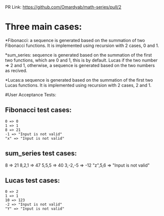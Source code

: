 
PR Link: https://github.com/Omardyab/math-series/pull/2

# Three main cases: 
*Fibonacci: a sequence is generated based on the summation of two Fibonacci functions. 
It is implemented using recursion with 2 cases, 0 and 1.

*sum_series: sequence is generated based on the summation of the first two functions, which are  0 and 1, this is by default.
  Lucas  if the two number => 2 and 1,
otherwise, a sequence is generated based on the two numbers as recived.

*Lucas:a sequence is generated based on the summation of the first two Lucas functions. 
It is implemented using recursion with 2 cases, 2 and 1.

#User Acceptance Tests: 

## Fibonacci test cases:
    0 => 0
    1 => 1
    8 => 21
    -1 => "Input is not valid"
    "x" => "Input is not valid"

## sum_series test cases:
   8 => 21
   8,2,1 => 47
   5,5,5 => 40
   3,-2,-5 => -12
   "z",5,6 => "Input is not valid"

## Lucas test cases:
    0 => 2
    1 => 1
    10 => 123
    -2 => "Input is not valid"
    "Y" => "Input is not valid"

